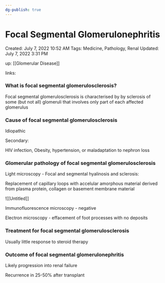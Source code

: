 ```yaml
---
dg-publish: true
---
```


# Focal Segmental Glomerulonephritis

Created: July 7, 2022 10:52 AM
Tags: Medicine, Pathology, Renal
Updated: July 7, 2022 3:31 PM

up: [[Glomerular Disease]] 

links:

### **What is focal segmental glomerulosclerosis?**

Focal segmental glomerulosclerosis is characterised by by sclerosis of some (but not all) glomeruli that involves only part of each affected glomerulus

### **Cause of focal segmental glomerulosclerosis**

Idiopathic

Secondary:

HIV infection, Obesity, hypertension, or maladaptation to nephron loss

### **Glomerular pathology of focal segmental glomerulosclerosis**

Light microscopy - Focal and segmental hyalinosis and sclerosis:

Replacement of capillary loops with accelular amorphous material derived from plasma protein, collagen or basement membrane material

![[Untitled]]

Immunofluorescence microscopy - negative

Electron microscopy - effacement of foot processes with no deposits

### **Treatment for focal segmental glomerulosclerosis**

Usually little response to steroid therapy

### **Outcome of focal segmental glomerulonephritis**

Likely progression into renal failure

Recurrence in 25-50% after transplant
